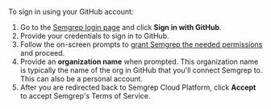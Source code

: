 <!-- Credit to Katie's SCP TOFU overhaul work -->
To sign in using your GitHub account:

1. Go to the [Semgrep login page](https://semgrep.dev/login/) and click **Sign in with GitHub**.
1. Provide your credentials to sign in to GitHub.
1. Follow the on-screen prompts to [grant Semgrep the needed permissions](/semgrep-cloud-platform/getting-started/#requested-permissions-for-github-and-gitlab) and proceed.
1. Provide an **organization name** when prompted. This organization name is typically the name of the org in GitHub that you'll connect Semgrep to. This can also be a personal account.
1. After you are redirected back to Semgrep Cloud Platform, click **Accept** to accept Semgrep's Terms of Service.
